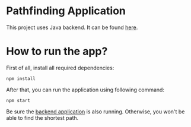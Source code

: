 # Pathfinding Application

This project uses Java backend. It can be found [here](https://github.com/aonufrei/pathfinding-ui).

# How to run the app?

First of all, install all required dependencies: 
```
npm install
```

After that, you can run the application using following command:
```node
npm start
```

Be sure the [backend application](https://github.com/aonufrei/pathfinding-backend) is also running. Otherwise, you won't be able to find the shortest path.